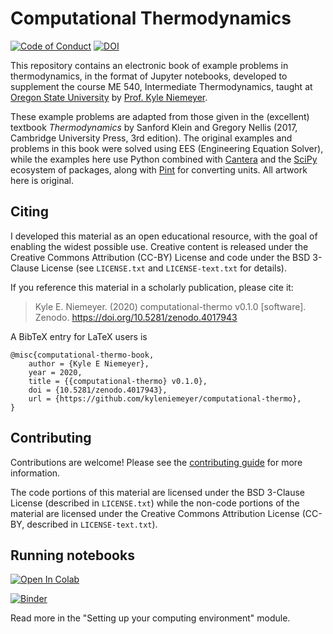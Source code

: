 # Computational Thermodynamics

[![Code of Conduct](https://img.shields.io/badge/code%20of%20conduct-contributor%20covenant-green.svg)](https://www.contributor-covenant.org/version/2/0/code_of_conduct/)
[![DOI](https://zenodo.org/badge/DOI/10.5281/zenodo.4017943.svg)](https://doi.org/10.5281/zenodo.4017943)

This repository contains an electronic book of example problems in thermodynamics, in the format of Jupyter notebooks, developed to supplement the course ME 540, Intermediate Thermodynamics, taught at [Oregon State University](https://oregonstate.edu) by [Prof. Kyle Niemeyer](https://mime.oregonstate.edu/people/kyle-niemeyer).

These example problems are adapted from those given in the (excellent) textbook *Thermodynamics* by Sanford Klein and Gregory Nellis (2017, Cambridge University Press, 3rd edition). The original examples and problems in this book were solved using EES (Engineering Equation Solver), while the examples here use Python combined with [Cantera](https://cantera.org) and the [SciPy](https://www.scipy.org) ecosystem of packages, along with [Pint](https://pint.readthedocs.io) for converting units.
All artwork here is original.

## Citing

I developed this material as an open educational resource, with the goal of enabling the widest possible use. Creative content is released under the Creative Commons Attribution (CC-BY) License and code under the BSD 3-Clause License (see `LICENSE.txt` and `LICENSE-text.txt` for details).

If you reference this material in a scholarly publication, please cite it:

> Kyle E. Niemeyer. (2020) computational-thermo v0.1.0 [software]. Zenodo. https://doi.org/10.5281/zenodo.4017943

A BibTeX entry for LaTeX users is

```TeX
@misc{computational-thermo-book,
    author = {Kyle E Niemeyer},
    year = 2020,
    title = {{computational-thermo} v0.1.0},
    doi = {10.5281/zenodo.4017943},
    url = {https://github.com/kyleniemeyer/computational-thermo},
}
```

## Contributing

Contributions are welcome! Please see the [contributing guide](https://kyleniemeyer.github.io/computational-thermo/contributing.html) for more information.

The code portions of this material are licensed under the BSD 3-Clause License (described in `LICENSE.txt`) while the non-code portions of the material are licensed under the Creative Commons Attribution License (CC-BY, described in `LICENSE-text.txt`).

## Running notebooks

[![Open In Colab](https://colab.research.google.com/assets/colab-badge.svg)](https://colab.research.google.com/github/kyleniemeyer/computational-thermo/blob/master/colab-demo.ipynb)

[![Binder](https://mybinder.org/badge_logo.svg)](https://mybinder.org/v2/gh/kyleniemeyer/computational-thermo/master?filepath=blob%2Fmaster%2Fcontent%2Fintro-solving-problems.ipynb)

Read more in the "Setting up your computing environment" module.
